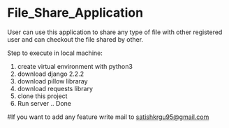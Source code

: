 # File_Share_Application

User can use this application to share any type of file with other registered user and can checkout the file shared by other.


Step to execute in local machine:
1. create virtual environment with python3
2. download django 2.2.2
3. download pillow libraray
4. download requests library
5. clone this project 
6. Run server .. Done


#If you want to add any feature write mail to satishkrgu95@gmail.com
